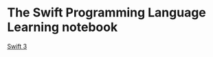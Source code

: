 # The Swift Programming Language Learning notebook

[Swift 3](https://developer.apple.com/library/content/documentation/Swift/Conceptual/Swift_Programming_Language/)


